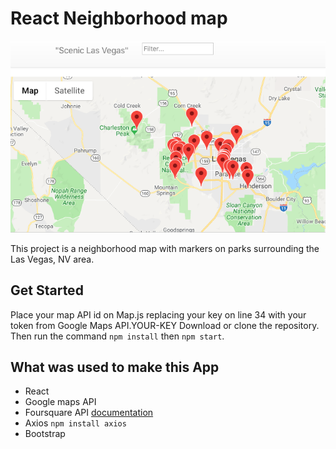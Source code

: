 # React Neighborhood map

![Image of Neighborhood program](/src/neighborhood.png)

This project is a neighborhood map with markers on parks surrounding the Las Vegas, NV area.

## Get Started

Place your map API id on Map.js replacing your key on line 34 with your token from Google Maps API.YOUR-KEY
Download or clone the repository. Then run the command `npm install` then `npm start`.


## What was used to make this App

 * React
 * Google maps API
 * Foursquare API [documentation](https://developer.foursquare.com/docs/api/endpoints)
 * Axios `npm install axios`
 * Bootstrap

